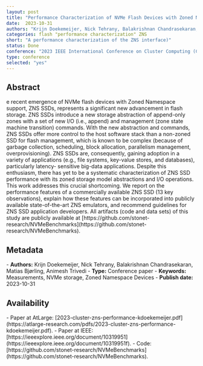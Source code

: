 ```yaml
---
layout: post
title: "Performance Characterization of NVMe Flash Devices with Zoned Namespaces (ZNS)"
date:  2023-10-31
authors: "Krijn Doekemeijer, Nick Tehrany, Balakrishnan Chandrasekaran, Matias  Bjørling, Animesh Trivedi"
categories: flash "performance characterization" ZNS
short: "A performance characterization of the ZNS interface)"
status: Done
conference: "2023 IEEE International Conference on Cluster Computing (CLUSTER)"
type: conference
selected: "yes"
---
```


<h2>Abstract</h2>
e recent emergence of NVMe flash devices with Zoned Namespace support, ZNS SSDs, represents a significant
new advancement in flash storage. ZNS SSDs introduce a new storage abstraction of append-only zones with a set of new I/O
(i.e., append) and management (zone state machine transition) commands. With the new abstraction and commands, ZNS SSDs
offer more control to the host software stack than a non-zoned SSD for flash management, which is known to be complex
(because of garbage collection, scheduling, block allocation, parallelism management, overprovisioning). ZNS SSDs are, consequently,
gaining adoption in a variety of applications (e.g., file systems, key-value stores, and databases), particularly latency-
sensitive big-data applications. Despite this enthusiasm, there has yet to be a systematic characterization of ZNS SSD performance
with its zoned storage model abstractions and I/O operations. This work addresses this crucial shortcoming. We report on the
performance features of a commercially available ZNS SSD (13 key observations), explain how these features can be incorporated
into publicly available state-of-the-art ZNS emulators, and recommend guidelines for ZNS SSD application developers.
All artifacts (code and data sets) of this study are publicly available at [https://github.com/stonet-research/NVMeBenchmarks](https://github.com/stonet-research/NVMeBenchmarks).

<h2>Metadata</h2>
- <b>Authors:</b> Krijn Doekemeijer, Nick Tehrany, Balakrishnan Chandrasekaran, Matias  Bjørling, Animesh Trivedi
- <b>Type:</b> Conference paper
- <b>Keywords:</b> Measurements, NVMe storage, Zoned Namespace Devices
- <b>Publish date:</b> 2023-10-31

<h2>Availability</h2>
- Paper at AtLarge: [2023-cluster-zns-performance-kdoekemeijer.pdf](https://atlarge-research.com/pdfs/2023-cluster-zns-performance-kdoekemeijer.pdf).
- Paper at IEEE: [https://ieeexplore.ieee.org/document/10319951](https://ieeexplore.ieee.org/document/10319951f).
- Code: [https://github.com/stonet-research/NVMeBenchmarks](https://github.com/stonet-research/NVMeBenchmarks).
